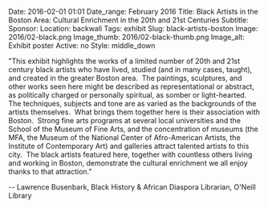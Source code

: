 Date: 2016-02-01 01:01 
Date_range: February 2016
Title: Black Artists in the Boston Area: Cultural Enrichment in the 20th and 21st Centuries 
Subtitle: 
Sponsor:
Location: backwall
Tags: exhibit
Slug: black-artists-boston 
Image: 2016/02-black.png
Image_thumb: 2016/02-black-thumb.png
Image_alt: Exhibit poster
Active: no
Style: middle_down

<p>"This exhibit highlights the works of a limited number of 20th and 21st   century black artists who have lived, studied (and in many cases,   taught), and created in the greater Boston area.  The paintings,   sculptures, and other works seen here might be described as   representational or abstract, as politically charged or personally   spiritual, as somber or light-hearted.  The techniques, subjects and   tone are as varied as the backgrounds of the artists themselves.  What   brings them together here is their association with Boston.  Strong fine   arts programs at several local universities and the School of the   Museum of Fine Arts, and the concentration of museums (the MFA, the   Museum of the National Center of Afro-American Artists, the Institute of   Contemporary Art) and galleries attract talented artists to this city.    The black artists featured here, together with countless others living   and working in Boston, demonstrate the cultural enrichment we all enjoy   thanks to that attraction."</p>
<p>-- Lawrence Busenbark, Black History &amp; African Diaspora Librarian, O'Neill Library</p>